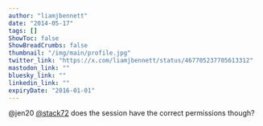 ```yaml
---
author: "liamjbennett"
date: "2014-05-17"
tags: []
ShowToc: false
ShowBreadCrumbs: false
thumbnail: "/img/main/profile.jpg"
twitter_link: "https://x.com/liamjbennett/status/467705237705613312"
mastodon_link: ""
bluesky_link: ""
linkedin_link: ""
expiryDate: "2016-01-01"
---
```


@jen20 [@stack72](https://x.com/stack72) does the session have the correct permissions  though?


